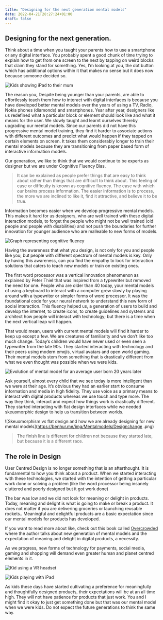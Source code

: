 ```yaml
---
title: "Designing for the next generation mental models"
date: 2022-04-21T20:27:24+01:00
draft: false
---
```


## Designing for the next generation. 
Think about a time when you taught your parents how to use a smartphone or any digital interface. You probably spent a good chunk of time trying to explain how to get from one screen to the next by tapping on weird blocks that claim they stand for something. Yes, I’m looking at you, the dot button which has additional options within it that makes no sense but it does now because someone decided so. 

![Kids showing iPad to their mum](https://benhur.me/img/Mentalmodels/Teachingparent.jpeg)

The reason you, Despite being younger than your parents, are able to effortlessly teach them how to interact with digital interfaces is because you have developed better mental models over the years of using a TV, Radio, Nokia phones (diamonds) and smartphones. Year after year, designers like us redefined what a particular block or element should look like and what it means for the user. We slowly taught and learnt ourselves thereby upgrading our mental models. Since our parents did not have this progressive mental model training, they find it harder to associate actions with different outcomes and predict what would happen if they tapped on certain elements on screen. It takes them considerably longer to train their mental models because they are transitioning from paper based form of interactive information models. 

Our generation, we like to think that we would continue to be experts as designer but we are under Cognitive Fluency Bias. 



> It can be explained as people prefer things that are easy to think about rather than things that are difficult to think about. This feeling of ease or difficulty is known as cognitive fluency. The ease with which our brains process information. The easier information is to process, the more we are inclined to like it, find it attractive, and believe it to be true.

Information becomes easier when we develop progressive mental models. This makes it hard for us designers, who are well trained with these digital interaction models, to forget the people who might not be well trained (old people and people with disabilities) and not push the boundaries for further innovation for younger audience who are malleable to new forms of models. 

![Graph representing cognitive fluency](https://benhur.me/img/Mentalmodels/Graph.png)

Having the awareness that what you design, is not only for you and people like you, but people with different spectrum of mental models is key. Only by having this awareness, can you find the empathy to look for interaction solutions that caters to teach new models or train on existing ones. 

The first word processor was a vertical innovation phenomenon as explained by Peter Thiel that was inspired from a typewriter but removed the need for one. People who are older than 40 today, your mental models of using a keyboard to interact with a computer grew slowly by playing around with a typewriter or simpler forms of word processor. It was the foundational code for your neural network to understand this new form of social interaction. This fluency helped us, a generation of users to build and develop the internet, to create icons, to create guidelines and systems and architect how people will interact with technology; but there is a time when the next vertical leap will happen.

That would mean, users with current mental models will find it harder to keep up except a few. We are creatures of familiarity and we don’t like too much change. Today’s children would have never used or even seen a typewriter from the late 90s. They started interacting with technology and their peers using modern emojis, virtual avatars and open world gaming. Their mental models stem from something that is drastically different from what we even thought was possible when we were kids. 

![Evolution of mental model for an average user born 20 years later](https://benhur.me/img/Mentalmodels/Evolution.png)

Ask yourself, almost every child that we see today is more intelligent than we were at their age. It’s obvious they had an earlier start to consume information and media in high fidelity. They use voice as a primary means to interact with digital products whereas we use touch and type more. The way they think, interact and expect how things work is drastically different. They started interacting with flat design interfaces while we needed skeuomorphic design to help us transition between worlds.   

![Skeuomorphism vs flat design and how we are already designing for new mental models](https://benhur.me/img/Mentalmodels/Designchange .png)

> The finish line is different for children not because they started late, but because it is a different race.

## The role in Design
User Centred Design is no longer something that is an afterthought. It is fundamental to how you think about a product. When we started interacting with these technologies, we started with the intention of getting a particular work done or solving a problem (like the word processor being insanely cluttered and poorly designed but it got work done)

The bar was low and we did not look for meaning or delight in products. Today, meaning and delight is what is going to make or break a product. It does not matter if you are delivering groceries or launching reusable rockets.. Meaningful and delightful products are a basic expectation since our mental models for products has developed.

If you want to read more about like, check out this book called [Overcrowded](https://www.amazon.co.uk/Overcrowded-Designing-Meaningful-Products-Thinking/dp/0262035367/) where the author talks about new generation of mental models and the expectation of meaning and delight in digital products, a necessity. 

As we progress, new forms of technology for payments, social media, gaming and shopping will demand even greater human and planet centred elements in it. 

![Kid using a VR headset](https://benhur.me/img/Mentalmodels/Vrkid.jpeg)

![Kids playing with iPad](https://benhur.me/img/Mentalmodels/Kidsipad.jpeg)

As kids these days have started cultivating a preference for meaningfully and thoughtfully designed products, their expectations will be at an all time high. They will not have patience for products that just work. You and I might find it okay to just get something done but that was our mental model when we were kids. Do not expect the future generations to think the same way. 





